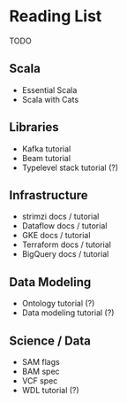 # Reading List
TODO

## Scala
* Essential Scala
* Scala with Cats

## Libraries
* Kafka tutorial
* Beam tutorial
* Typelevel stack tutorial (?)

## Infrastructure
* strimzi docs / tutorial
* Dataflow docs / tutorial
* GKE docs / tutorial
* Terraform docs / tutorial
* BigQuery docs / tutorial

## Data Modeling
* Ontology tutorial (?)
* Data modeling tutorial (?)

## Science / Data
* SAM flags
* BAM spec
* VCF spec
* WDL tutorial (?)
